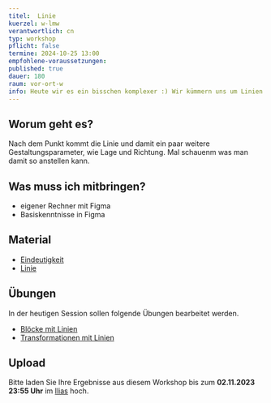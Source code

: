 ```yaml
---
titel:  Linie
kuerzel: w-lmw
verantwortlich: cn
typ: workshop
pflicht: false
termine: 2024-10-25 13:00
empfohlene-voraussetzungen:
published: true
dauer: 180
raum: vor-ort-w
info: Heute wir es ein bisschen komplexer :) Wir kümmern uns um Linien Linien.
---
```


## Worum geht es?

Nach dem Punkt kommt die Linie und damit ein paar weitere Gestaltungsparameter, wie Lage und Richtung. Mal schauenm was man damit so anstellen kann.

## Was muss ich mitbringen?

-   eigener Rechner mit Figma
-   Basiskenntnisse in Figma

## Material

-   [Eindeutigkeit](https://cnoss.github.io/slides/presentations/screendesign/eindeutigkeit/)
-   [Linie](https://cnoss.github.io/slides/presentations/screendesign/linie/)

## Übungen

In der heutigen Session sollen folgende Übungen bearbeitet werden.

-   [Blöcke mit Linien](https://th-koeln.github.io/mi-bachelor-screendesign/assignments/basics-linie-ausrichtung/)
-   [Transformationen mit Linien](https://th-koeln.github.io/mi-bachelor-screendesign/assignments/basics-linie-transformation/)

## Upload

Bitte laden Sie Ihre Ergebnisse aus diesem Workshop bis zum **02.11.2023 23:55 Uhr** im [Ilias](https://ilias.th-koeln.de/ilias.php?ref_id=2527599&ass_id=35216&cmd=showOverview&cmdClass=ilobjexercisegui&cmdNode=wc:me&baseClass=ilRepositoryGUI) hoch.

<!-- ## Mitschnitte

Die Mitschnitte der Session liegen im [Ilias](https://ilias.th-koeln.de/goto.php?target=fold_2049885&client_id=ILIAS_FH_Koeln). -->

<!--
## Sie haben keinen Rechner?
Kein Problem, denn wir haben welche. Allerdings nur Macs. Uuuuuhh. Wenn Sie einen brauchen, bitte rechtzeitig an Volker Schaefer wenden. Unsere Rechner können nur für die Workshops und Trainings ausgeliehen werden. Im MI Pool stehen aber immer Rechner für Sie bereit.
-->
